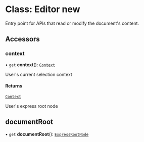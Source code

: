 # Class: Editor new

Entry point for APIs that read or modify the document's content.

## Accessors

### context

• `get` **context**(): [`Context`](context.md)

User's current selection context

#### Returns

[`Context`](context.md)

<HorizontalLine/>

User's express root node

## documentRoot

• `get` **documentRoot**(): [`ExpressRootNode`](express-root-node.md)
